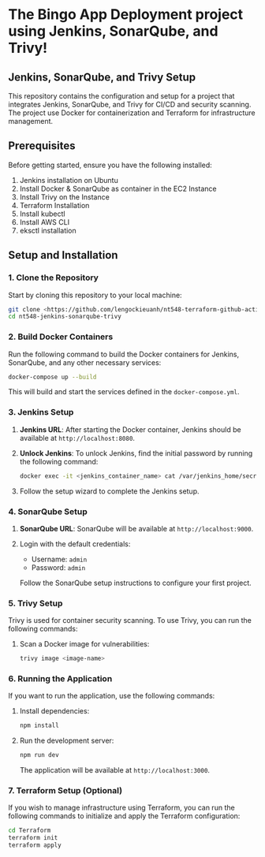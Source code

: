 # The Bingo App Deployment project using Jenkins, SonarQube, and Trivy! 

## Jenkins, SonarQube, and Trivy Setup

This repository contains the configuration and setup for a project that integrates Jenkins, SonarQube, and Trivy for CI/CD and security scanning. The project use Docker for containerization and Terraform for infrastructure management.

## Prerequisites

Before getting started, ensure you have the following installed:

1. Jenkins installation on Ubuntu 
2. Install Docker &  SonarQube  as container in the EC2 Instance 
3. Install Trivy on the Instance
4. Terraform Installation
5. Install kubectl
6. Install AWS CLI 
7. eksctl installation 

## Setup and Installation

### 1. Clone the Repository

Start by cloning this repository to your local machine:

```bash
git clone <https://github.com/lengockieuanh/nt548-terraform-github-actions.git>
cd nt548-jenkins-sonarqube-trivy
```

### 2. Build Docker Containers

Run the following command to build the Docker containers for Jenkins, SonarQube, and any other necessary services:

```bash
docker-compose up --build
```

This will build and start the services defined in the `docker-compose.yml`.

### 3. Jenkins Setup

1. **Jenkins URL**: After starting the Docker container, Jenkins should be available at `http://localhost:8080`. 
2. **Unlock Jenkins**: To unlock Jenkins, find the initial password by running the following command:

   ```bash
   docker exec -it <jenkins_container_name> cat /var/jenkins_home/secrets/initialAdminPassword
   ```

3. Follow the setup wizard to complete the Jenkins setup.

### 4. SonarQube Setup

1. **SonarQube URL**: SonarQube will be available at `http://localhost:9000`.
2. Login with the default credentials:
   - Username: `admin`
   - Password: `admin`

   Follow the SonarQube setup instructions to configure your first project.

### 5. Trivy Setup

Trivy is used for container security scanning. To use Trivy, you can run the following commands:

1. Scan a Docker image for vulnerabilities:

   ```bash
   trivy image <image-name>
   ```

### 6. Running the Application

If you want to run the application, use the following commands:

1. Install dependencies:

   ```bash
   npm install
   ```

2. Run the development server:

   ```bash
   npm run dev
   ```

   The application will be available at `http://localhost:3000`.

### 7. Terraform Setup (Optional)

If you wish to manage infrastructure using Terraform, you can run the following commands to initialize and apply the Terraform configuration:

```bash
cd Terraform
terraform init
terraform apply
```



